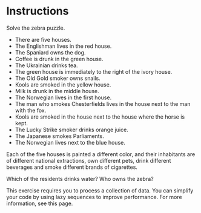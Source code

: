 # Instructions

Solve the zebra puzzle.

- There are five houses.
- The Englishman lives in the red house.
- The Spaniard owns the dog.
- Coffee is drunk in the green house.
- The Ukrainian drinks tea.
- The green house is immediately to the right of the ivory house.
- The Old Gold smoker owns snails.
- Kools are smoked in the yellow house.
- Milk is drunk in the middle house.
- The Norwegian lives in the first house.
- The man who smokes Chesterfields lives in the house next to the man with the fox.
- Kools are smoked in the house next to the house where the horse is kept.
- The Lucky Strike smoker drinks orange juice.
- The Japanese smokes Parliaments.
- The Norwegian lives next to the blue house.

Each of the five houses is painted a different color, and their inhabitants are of different national extractions, own different pets, drink different beverages and smoke different brands of cigarettes.

Which of the residents drinks water? Who owns the zebra?

This exercise requires you to process a collection of data. You can simplify your code by using lazy sequences to improve performance. For more information, see this page.